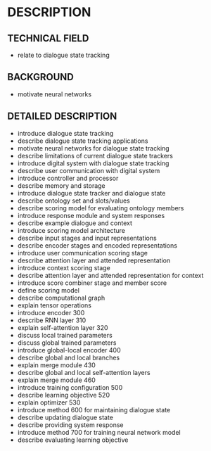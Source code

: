 # DESCRIPTION

## TECHNICAL FIELD

- relate to dialogue state tracking

## BACKGROUND

- motivate neural networks

## DETAILED DESCRIPTION

- introduce dialogue state tracking
- describe dialogue state tracking applications
- motivate neural networks for dialogue state tracking
- describe limitations of current dialogue state trackers
- introduce digital system with dialogue state tracking
- describe user communication with digital system
- introduce controller and processor
- describe memory and storage
- introduce dialogue state tracker and dialogue state
- describe ontology set and slots/values
- describe scoring model for evaluating ontology members
- introduce response module and system responses
- describe example dialogue and context
- introduce scoring model architecture
- describe input stages and input representations
- describe encoder stages and encoded representations
- introduce user communication scoring stage
- describe attention layer and attended representation
- introduce context scoring stage
- describe attention layer and attended representation for context
- introduce score combiner stage and member score
- define scoring model
- describe computational graph
- explain tensor operations
- introduce encoder 300
- describe RNN layer 310
- explain self-attention layer 320
- discuss local trained parameters
- discuss global trained parameters
- introduce global-local encoder 400
- describe global and local branches
- explain merge module 430
- describe global and local self-attention layers
- explain merge module 460
- introduce training configuration 500
- describe learning objective 520
- explain optimizer 530
- introduce method 600 for maintaining dialogue state
- describe updating dialogue state
- describe providing system response
- introduce method 700 for training neural network model
- describe evaluating learning objective

